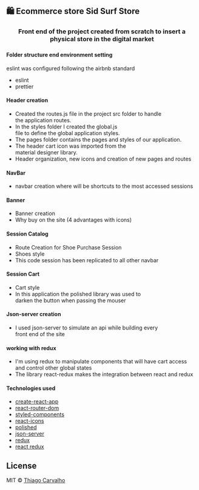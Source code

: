 ## 🛍️ Ecommerce store Sid Surf Store

<h3 align="center">
Front end of the project created from scratch to insert a physical store in the digital market
<h3>

 #### Folder structure end environment setting

 eslint was configured following the airbnb standard

 - eslint
 - prettier

 #### Header creation

 * Created the routes.js file in the project src folder to handle <br/>
   the application routes.
 * In the styles folder I created the global.js <br/>
 file to define the global application styles.
 * The pages folder contains the pages and styles of our application.
 * The header cart icon was imported from the <br/>
 material designer library.
 * Header organization, new icons and creation of new pages and routes

 #### NavBar

 * navbar creation where will be shortcuts to the most accessed sessions

 #### Banner

 * Banner creation
 * Why buy on the site (4 advantages with icons)

 #### Session Catalog

 * Route Creation for Shoe Purchase Session
 * Shoes style
 * This code session has been replicated to all other navbar

 #### Session Cart

 * Cart style
 * In this application the polished library was used to <br />
   darken the button when passing the mouser

 #### Json-server creation

 * I used json-server to simulate an api while building every <br />
   front end of the site

 #### working with redux

 * I'm using redux to manipulate components that will have cart access <br />
   and control other global states
 * The library react-redux makes the integration between react and redux

 #### Technologies used

 - [create-react-app](https://reactjs.org/docs/create-a-new-react-app.html)
 - [react-router-dom](https://www.npmjs.com/package/react-router-dom)
 - [styled-components](https://www.styled-components.com)
 - [react-icons](https://www.styled-components.com)
 - [polished](https://www.npmjs.com/package/polished)
 - [json-server](https://github.com/typicode/json-server)
 - [redux](https://redux.js.org)
 - [react redux](https://github.com/reduxjs/react-redux)

## License

MIT © [Thiago Carvalho](https://thiagocarvalho.com.br/license)
